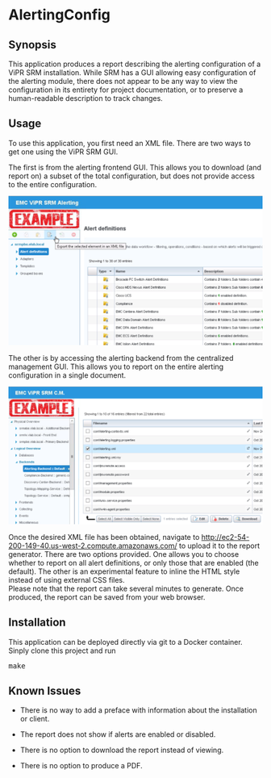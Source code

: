 # AlertingConfig
## Synopsis
This application produces a report describing the alerting configuration of a ViPR SRM installation.
While SRM has a GUI allowing easy configuration of the alerting module, there does not appear to be
any way to view the configuration in its entirety for project documentation, or to preserve a
human-readable description to track changes.

## Usage
To use this application, you first need an XML file. There are two ways to get one using the ViPR SRM GUI.

The first is from the alerting frontend GUI. This allows you to download (and report on) a subset
of the total configuration, but does not provide access to the entire configuration.

![Image of Alerting Frontend](https://raw.githubusercontent.com/samwyse/AlertingConfig/master/src/static/AlertingFrontend.png)

The other is by accessing the alerting backend from the centralized management GUI. This allows you
to report on the entire alerting configuration in a single document. 

![Image of Centralized Management](https://raw.githubusercontent.com/samwyse/AlertingConfig/master/src/static/CentralizedManagement.png)

Once the desired XML file has been obtained, navigate to http://ec2-54-200-149-40.us-west-2.compute.amazonaws.com/
to upload it to the report generator. There are two options provided. One allows you to choose
whether to report on all alert definitions, or only those that are enabled (the default). The 
other is an experimental feature to inline the HTML style instead of using external CSS files.  
Please note that the report can take several minutes to generate. Once produced, the report can be saved from your 
web browser. 

## Installation

This application can be deployed directly via git to a Docker container.
Sinply clone this project and run <pre>make</pre> 

## Known Issues

* There is no way to add a preface with information about the installation or client. 

* The report does not show if alerts are enabled or disabled.

* There is no option to download the report instead of viewing.

* There is no option to produce a PDF.

